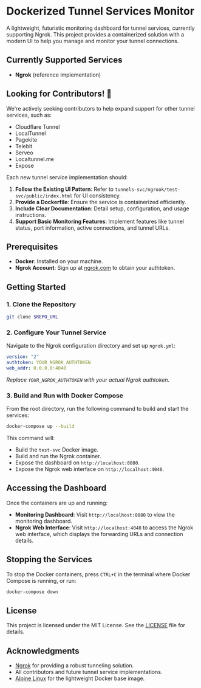 # Dockerized Tunnel Services Monitor

A lightweight, futuristic monitoring dashboard for tunnel services, currently supporting Ngrok. This project provides a containerized solution with a modern UI to help you manage and monitor your tunnel connections.

## Currently Supported Services

- **Ngrok** (reference implementation)

## Looking for Contributors! 🚀

We're actively seeking contributors to help expand support for other tunnel services, such as:

- Cloudflare Tunnel
- LocalTunnel
- Pagekite
- Telebit
- Serveo
- Localtunnel.me
- Expose

Each new tunnel service implementation should:

1. **Follow the Existing UI Pattern**: Refer to `tunnels-svc/ngrook/test-svc/public/index.html` for UI consistency.
2. **Provide a Dockerfile**: Ensure the service is containerized efficiently.
3. **Include Clear Documentation**: Detail setup, configuration, and usage instructions.
4. **Support Basic Monitoring Features**: Implement features like tunnel status, port information, active connections, and tunnel URLs.

## Prerequisites

- **Docker**: Installed on your machine.
- **Ngrok Account**: Sign up at [ngrok.com](https://ngrok.com) to obtain your authtoken.

## Getting Started

### 1. Clone the Repository

```bash
git clone $REPO_URL
```

### 2. Configure Your Tunnel Service

Navigate to the Ngrok configuration directory and set up `ngrok.yml`:

```yaml
version: "2"
authtoken: YOUR_NGROK_AUTHTOKEN
web_addr: 0.0.0.0:4040
```

*Replace `YOUR_NGROK_AUTHTOKEN` with your actual Ngrok authtoken.*

### 3. Build and Run with Docker Compose

From the root directory, run the following command to build and start the services:

```bash
docker-compose up --build
```

This command will:

- Build the `test-svc` Docker image.
- Build and run the Ngrok container.
- Expose the dashboard on `http://localhost:8080`.
- Expose the Ngrok web interface on `http://localhost:4040`.

## Accessing the Dashboard

Once the containers are up and running:

- **Monitoring Dashboard**: Visit `http://localhost:8080` to view the monitoring dashboard.
- **Ngrok Web Interface**: Visit `http://localhost:4040` to access the Ngrok web interface, which displays the forwarding URLs and connection details.

## Stopping the Services

To stop the Docker containers, press `CTRL+C` in the terminal where Docker Compose is running, or run:

```bash
docker-compose down
```

## License

This project is licensed under the MIT License. See the [LICENSE](LICENSE) file for details.

## Acknowledgments

- [Ngrok](https://ngrok.com) for providing a robust tunneling solution.
- All contributors and future tunnel service implementations.
- [Alpine Linux](https://alpinelinux.org) for the lightweight Docker base image.